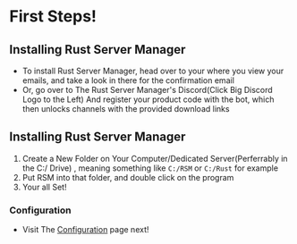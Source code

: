 # First Steps!
## Installing Rust Server Manager
- To install Rust Server Manager, head over to your where you view your emails, and take a look in there for the confirmation email
- Or, go over to The Rust Server Manager's Discord(Click Big Discord Logo to the Left) <!--[<img src="https://cdn.discordapp.com/icons/473921792759562261/1dd1cf554109faf5423e62bdda4ea187.png" width="23" height="23">](https://discord.gg/Gmtm8Bqgqv)--> And register your product code with the bot, which then unlocks channels with the provided download links

## Installing Rust Server Manager

1. Create a New Folder on Your Computer/Dedicated Server(Perferrably in the C:/ Drive) , meaning something like `C:/RSM` or `C:/Rust` for example
2. Put RSM into that folder, and double click on the program
3. Your all Set!

### Configuration

- Visit The <a href="https://graveplayz.github.io/rsmwiki/configuration">Configuration</a> page next!
